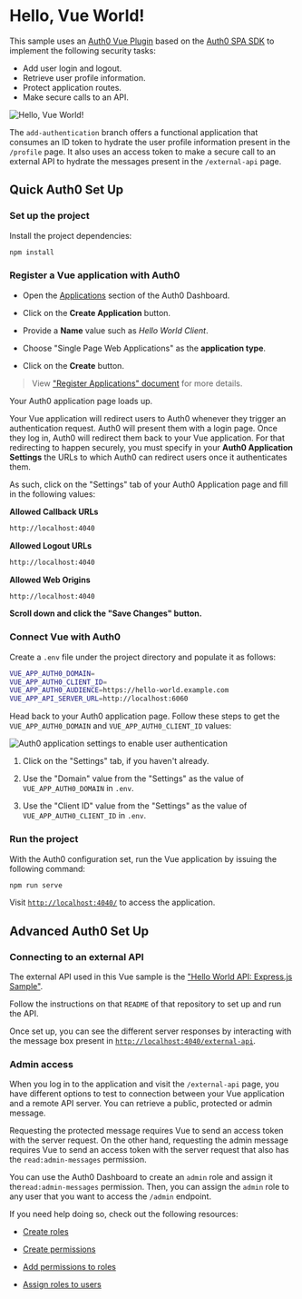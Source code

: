 # Hello, Vue World!

This sample uses an [Auth0 Vue Plugin](https://auth0.com/blog/how-to-create-a-vue-plugin/) based on the [Auth0 SPA SDK](https://github.com/auth0/auth0-spa-js) to implement the following security tasks:

- Add user login and logout.
- Retrieve user profile information.
- Protect application routes.
- Make secure calls to an API.

![Hello, Vue World!](https://images.ctfassets.net/23aumh6u8s0i/3yhP1eiIgoGtbPU7tOcFbP/8d930ec5223ba48bc5329fb9e8f81a67/hello-vue.png)

The `add-authentication` branch offers a functional application that consumes an ID token to hydrate the user profile information present in the `/profile` page. It also uses an access token to make a secure call to an external API to hydrate the messages present in the `/external-api` page.

## Quick Auth0 Set Up

### Set up the project

Install the project dependencies:

```bash
npm install
```

### Register a Vue application with Auth0

- Open the [Applications](https://manage.auth0.com/#/applications) section of the Auth0 Dashboard.

- Click on the **Create Application** button.

- Provide a **Name** value such as _Hello World Client_.

- Choose "Single Page Web Applications" as the **application type**.

- Click on the **Create** button.

> View ["Register Applications" document](https://auth0.com/docs/applications/set-up-an-application) for more details.

Your Auth0 application page loads up.

Your Vue application will redirect users to Auth0 whenever they trigger an authentication request. Auth0 will present them with a login page. Once they log in, Auth0 will redirect them back to your Vue application. For that redirecting to happen securely, you must specify in your **Auth0 Application Settings** the URLs to which Auth0 can redirect users once it authenticates them.

As such, click on the "Settings" tab of your Auth0 Application page and fill in the following values:

**Allowed Callback URLs**

```bash
http://localhost:4040
```

**Allowed Logout URLs**

```bash
http://localhost:4040
```

**Allowed Web Origins**

```bash
http://localhost:4040
```

**Scroll down and click the "Save Changes" button.**

### Connect Vue with Auth0

Create a `.env` file under the project directory and populate it as follows:

```bash
VUE_APP_AUTH0_DOMAIN=
VUE_APP_AUTH0_CLIENT_ID=
VUE_APP_AUTH0_AUDIENCE=https://hello-world.example.com
VUE_APP_API_SERVER_URL=http://localhost:6060
```

Head back to your Auth0 application page. Follow these steps to get the `VUE_APP_AUTH0_DOMAIN` and `VUE_APP_AUTH0_CLIENT_ID` values:

![Auth0 application settings to enable user authentication](https://images.ctfassets.net/23aumh6u8s0i/3jIw7AU2SbVOfAml3x6JNK/206be29f3784c5be87cee993dc8d7947/hello-world-client-settings.png)

1. Click on the "Settings" tab, if you haven't already.

2. Use the "Domain" value from the "Settings" as the value of `VUE_APP_AUTH0_DOMAIN` in `.env`.

3. Use the "Client ID" value from the "Settings" as the value of `VUE_APP_AUTH0_CLIENT_ID` in `.env`.

### Run the project

With the Auth0 configuration set, run the Vue application by issuing the following command:

```bash
npm run serve
```

Visit [`http://localhost:4040/`](http://localhost:4040/) to access the application.

## Advanced Auth0 Set Up

### Connecting to an external API

The external API used in this Vue sample is the ["Hello World API: Express.js Sample"](https://github.com/auth0-sample-gallery/api_express_javascript_hello-world).

Follow the instructions on that `README` of that repository to set up and run the API.

Once set up, you can see the different server responses by interacting with the message box present in [`http://localhost:4040/external-api`](http://localhost:4040/external-api).

### Admin access

When you log in to the application and visit the `/external-api` page, you have different options to test to connection between your Vue application and a remote API server. You can retrieve a public, protected or admin message.

Requesting the protected message requires Vue to send an access token with the server request. On the other hand, requesting the admin message requires Vue to send an access token with the server request that also has the `read:admin-messages` permission.

You can use the Auth0 Dashboard to create an `admin` role and assign it the`read:admin-messages` permission. Then, you can assign the `admin` role to any user that you want to access the `/admin` endpoint.

If you need help doing so, check out the following resources:

- [Create roles](https://auth0.com/docs/authorization/rbac/roles/create-roles)

- [Create permissions](https://auth0.com/docs/get-started/dashboard/add-api-permissions)

- [Add permissions to roles](https://auth0.com/docs/authorization/rbac/roles/add-permissions-to-roles)

- [Assign roles to users](https://auth0.com/docs/users/assign-roles-to-users)


